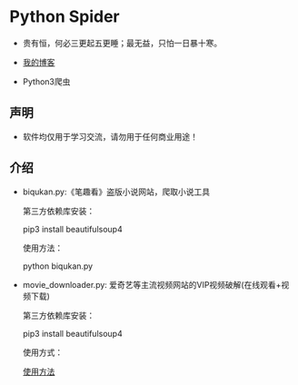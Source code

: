 # Python Spider

* 贵有恒，何必三更起五更睡；最无益，只怕一日暴十寒。

* [我的博客](http://blog.csdn.net/c406495762 "悬停显示")

* Python3爬虫

## 声明

* 软件均仅用于学习交流，请勿用于任何商业用途！

## 介绍
 
* biqukan.py:《笔趣看》盗版小说网站，爬取小说工具

	第三方依赖库安装：

	pip3 install beautifulsoup4

	使用方法：

	python biqukan.py

* movie_downloader.py: 爱奇艺等主流视频网站的VIP视频破解(在线观看+视频下载)

	第三方依赖库安装：

	pip3 install beautifulsoup4

	使用方式：

	[使用方法](http://blog.csdn.net/c406495762/article/details/71334633 "悬停显示")



